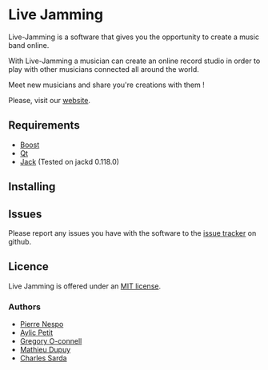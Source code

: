 # Live Jamming

Live-Jamming is a software that gives you the opportunity to create a music band online.

With Live-Jamming a musician can create an online record studio in order to play with other musicians connected all around the world.

Meet new musicians and share you're creations with them !

Please, visit our [website](http://www.live-jamming.com).

## Requirements
* [Boost](http://www.boost.org/)
* [Qt](http://qt.nokia.com/products/)
* [Jack](http://jackaudio.org/) (Tested on jackd 0.118.0)

## Installing

## Issues

Please report any issues you have with the software to the [issue tracker](http://github.com/livejamming/Live-Jamming/issues) on github.

## Licence

Live Jamming is offered under an [MIT license](http://www.opensource.org/licenses/mit-license.php).

### Authors
* [Pierre Nespo](http://github.com/pi3r)
* [Aylic Petit](http://github.com/Sushl)
* [Gregory O-connell](http://github.com/kryzantem)
* [Mathieu Dupuy](http://github.com/deronnax)
* [Charles Sarda](http://github.com/CharlesS)